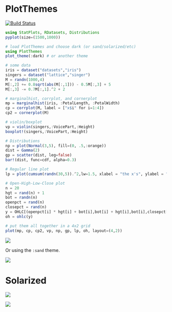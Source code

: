 # PlotThemes

[![Build Status](https://travis-ci.org/pkofod/PlotThemes.jl.svg?branch=master)](https://travis-ci.org/pkofod/PlotThemes.jl)


```julia
using StatPlots, RDatasets, Distributions
pyplot(size=(1500,1000))

# load PlotThemes and choose dark (or sand/solarized/etc)
using PlotThemes
plot_theme(:dark) # or another theme

# some data
iris = dataset("datasets","iris")
singers = dataset("lattice","singer")
M = randn(1000,4)
M[:,2] += 0.8sqrt(abs(M[:,1])) - 0.5M[:,3] + 5
M[:,3] -= 0.7M[:,1].^2 + 2

# marginalhist, corrplot, and cornerplot
mp = marginalhist(iris, :PetalLength, :PetalWidth)
cp = corrplot(M, label = ["x$i" for i=1:4])
cp2 = cornerplot(M)

# violin/boxplot
vp = violin(singers,:VoicePart,:Height)
boxplot!(singers,:VoicePart,:Height)

# Distributions
np = plot(Normal(3,5), fill=(0, .5,:orange))
dist = Gamma(2)
gp = scatter(dist, leg=false)
bar!(dist, func=cdf, alpha=0.3)

# Regular line plot
lp = plot(cumsum(randn(30,5)).^2,lw=1.5, xlabel = "the x's", ylabel = "the y's")

# Open-High-Low-Close plot
n = 20
hgt = rand(n) + 1
bot = randn(n)
openpct = rand(n)
closepct = rand(n)
y = OHLC[(openpct[i] * hgt[i] + bot[i],bot[i] + hgt[i],bot[i],closepct[i] * hgt[i] + bot[i]) for i = 1:n]
oh = ohlc(y)

# put them all together in a 4x2 grid
plot(mp, cp, cp2, vp, np, gp, lp, oh, layout=(4,2))
```

![](https://cloud.githubusercontent.com/assets/8431156/19215305/8931f030-8d9a-11e6-9b15-011c19ff7456.png)

Or using the `:sand` theme.

![](https://cloud.githubusercontent.com/assets/8431156/19215525/02fbf8f6-8da1-11e6-9ef8-09d74fc802a0.png)

# Solarized

![](https://cloud.githubusercontent.com/assets/8431156/19223536/80e12616-8e72-11e6-9085-daca2e88baf3.png)

![](https://cloud.githubusercontent.com/assets/8431156/19223543/a37b0c78-8e72-11e6-8c99-27d8cc0db403.png)
